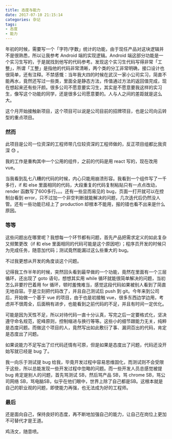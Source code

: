```yaml
---
title: 态度与能力
date: 2017-07-10 21:15:14
categories: 杂记
tags:
- 态度
- 能力
---
```


年初的时候，需要写一个「字符/字数」统计的功能，由于现任产品对这块逻辑并不是很熟悉，所以让我参考 Android 端的实现逻辑。Android 端这部分功能是一个实习生写的，于是就找到他写的代码参考。发现这个实习生代码写得非常「工整」，所谓「工整」是指他的代码非常清晰，两个类的分工非常明确，接口设计也很简单，还有注释。不禁感慨：当年我大四的时候在武汉一家小公司实习，简直不能再水，竟然还写过一些类，里面全是静态方法，传值通过方法的返回值完成，现在想起来还有些汗颜。很多公司不愿意要实习生，其实是不愿意要我这样的实习生，像写这个功能的同学，还是很多公司愿意要的。人与人之间的差距就是这么大。

<!--more-->

这个月开始接触新项目，这个项目可以说是公司目前的招牌项目，也是公司向云转型的重点项目。

### 然而

此项目是公司一位资深的工程师带几位较资深的工程师做的，反正项目组都比我资深 :sweat: 。

我的工作是重构其中一个公用的组件，之前的代码是用 react 写的，现在改用 vue。

当我看到乱七八糟的代码的时候，内心只能用崩溃形容。我看到一个组件写了一千多行，if 和 else 里面相同的代码，大段重复的代码复制粘贴只有一点点改动，render 函数写了600多行。。。还有一些显而易见的 bug，页面一打开就可以在控制台看到 error，只不过加一个非空判断就能解决的问题，几次迭代后仍然没人管。还有一些功能已经上了 production 却根本不能用，报的错也看不出来是什么原因。

### 等等

这些问题出在哪里呢？我想每一个环节都有问题，首先产品把需求定义的如此复杂又频繁更改（if 和 else 里面相同的代码可能是这个原因吧）；程序员开发的时候只为完成任务，随意加代码；测试竟然能漏过这么些重大的 bug。

不过我更想从开发的角度谈这个问题。

记得我工作半年的时候，突然回头看到最早做的一个功能，竟然在里面有一个三层循环，还出现了 goto 语句，想想其实用 while 循环就能很简单解决的问题，当初怎么非要拧巴着用 for 循环，顿时羞愧难当，感觉这段代码如果被别人看到了简直无地自容。于是立刻把代码改了，并且自己测试后 push 到 git。今年来到公司后，开始做一个基于 vue 的项目，由于也是初接触 vue，很多东西边学边用，考虑并不很周全，后面稍有进步，也能看到之前代码的不足，并且有时间一定优化。

可能是因为天性不足，所以对待代码一直十分认真，写完之后一定要格式化，坚决遵守命名规范，驼峰原则，控制缩进与换行等等。这些小的细节跟能力无关，纯粹是态度问题。而做这个项目的人，竟然写出如此敷衍了事、漏洞百出的代码，肯定是态度出了问题。

如果说能力不足写出了烂代码还情有可原，但是如果是态度出了问题，代码还没开始写就已经是 bug 了。


我一向乐于测试提 bug 给我，毕竟开发过程中容易思维固化，而测试则不会受限于这些，所以总能发现一些开发过程中忽略的问题。而一些开发人员总感觉被提 bug 肯定是别人的问题，首先骂测试 SB，然后骂产品 SB，骂 chrome SB，骂公司网络 SB，骂电脑SB，似乎在他们眼中，世界上除了自己都是SB。这根本就是自己的职业观的问题，即使能力再强，也无法成为好的工程师。

### 最后

还是面向自己，保持良好的态度，再不断地加强自己的能力，让自己在岗位上更加不可替代才是王道。

鸡汤文，随意喷。


